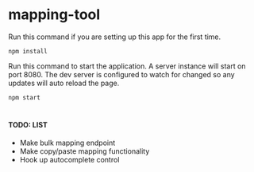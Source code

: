 # mapping-tool

Run this command if you are setting up this app for the first time.

``` 
npm install
```

Run this command to start the application. A server instance will start on port 8080. The dev server is configured to watch for changed so any updates will auto reload the page.

``` 
npm start
```

#

#### TODO: LIST
* Make bulk mapping endpoint
* Make copy/paste mapping functionality
* Hook up autocomplete control
